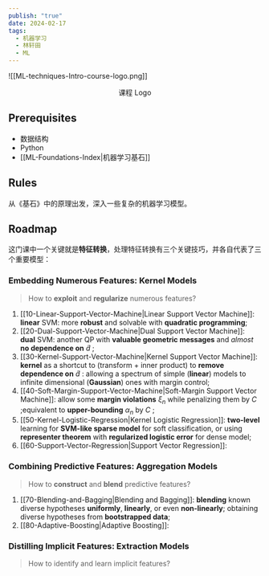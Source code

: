 ```yaml
---
publish: "true"
date: 2024-02-17
tags:
  - 机器学习
  - 林轩田
  - ML
---
```

![[ML-techniques-Intro-course-logo.png]]
<center>课程 Logo</center>

## Prerequisites

- 数据结构
- Python
- [[ML-Foundations-Index|机器学习基石]]

## Rules

从《基石》中的原理出发，深入一些复杂的机器学习模型。

## Roadmap

这门课中一个关键就是**特征转换**，处理特征转换有三个关键技巧，并各自代表了三个重要模型：

### Embedding Numerous Features: Kernel Models

> How to **exploit** and **regularize** numerous features?

1. [[10-Linear-Support-Vector-Machine|Linear Support Vector Machine]]: **linear** SVM: more **robust** and solvable with **quadratic programming**;
2. [[20-Dual-Support-Vector-Machine|Dual Support Vector Machine]]: **dual** SVM: another QP with **valuable geometric messages** and *almost* **no dependence on** $\tilde{d}$ ;
3. [[30-Kernel-Support-Vector-Machine|Kernel Support Vector Machine]]: **kernel** as a shortcut to (transform + inner product) to **remove dependence on** $\tilde{d}$ : allowing a spectrum of simple (**linear**) models to infinite dimensional (**Gaussian**) ones with margin control;
4. [[40-Soft-Margin-Support-Vector-Machine|Soft-Margin Support Vector Machine]]: allow some **margin violations** $\xi_{n}$ while penalizing them by $C$ ;equivalent to **upper-bounding** $\alpha_{n}$ by $C$ ;
5. [[50-Kernel-Logistic-Regression|Kernel Logistic Regression]]: **two-level** learning for **SVM-like sparse model** for soft classification, or using **representer theorem** with **regularized logistic error** for dense model;
6. [[60-Support-Vector-Regression|Support Vector Regression]]:

### Combining Predictive Features: Aggregation Models

> How to **construct** and **blend** predictive features?

1. [[70-Blending-and-Bagging|Blending and Bagging]]: **blending** known diverse hypotheses **uniformly**, **linearly**, or even **non-linearly**; obtaining diverse hypotheses from **bootstrapped data**; 
2. [[80-Adaptive-Boosting|Adaptive Boosting]]: 

### Distilling Implicit Features: Extraction Models

> How to identify and learn implicit features?